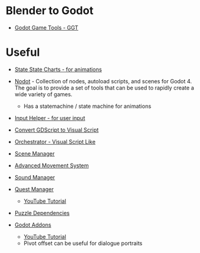 # Blender to Godot
* [Godot Game Tools - GGT](https://viniguerrero.itch.io/godot-game-tools)

# Useful

+ [State State Charts - for animations](https://godotengine.org/asset-library/asset/1778)
+ [Nodot](https://godotengine.org/asset-library/asset/1861) - Collection of nodes, autoload scripts, and scenes for Godot 4. The goal is to provide a set of tools that can be used to rapidly create a wide variety of games.
	+ Has a statemachine / state machine for animations

+ [Input Helper - for user input](https://godotengine.org/asset-library/asset/2107)
+ [Convert GDScript to Visual Script](https://thegemdev.itch.io/convert-gdscript-to-visual-script)
+ [Orchestrator - Visual Script Like](https://godotengine.org/asset-library/asset/2095)

+ [Scene Manager](https://godotengine.org/asset-library/asset/1582)
+ [Advanced Movement System](https://github.com/ywmaa/Advanced-Movement-System-Godot)
+ [Sound Manager](https://github.com/nathanhoad/godot_sound_manager)
+ [Quest Manager](https://github.com/Chevifier/QuestManager)
	+ [YouTube Tutorial](https://www.youtube.com/watch?v=9tu-Q-T--mY)

+ [Puzzle Dependencies](https://github.com/nathanhoad/godot_puzzle_dependencies)

+ [Godot Addons](https://github.com/firebelley/godot-addons)
	+ [YouTube Tutorial](https://www.youtube.com/watch?v=wc9WUgSkIaA)
	+ Pivot offset can be useful for dialogue portraits

